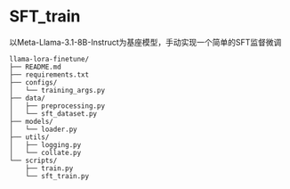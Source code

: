 # SFT_train
以Meta-Llama-3.1-8B-Instruct为基座模型，手动实现一个简单的SFT监督微调

```text
llama-lora-finetune/
├── README.md
├── requirements.txt
├── configs/
│   └── training_args.py
├── data/
│   ├── preprocessing.py
│   └── sft_dataset.py
├── models/
│   └── loader.py
├── utils/
│   ├── logging.py
│   └── collate.py
└── scripts/
    ├── train.py
    └── sft_train.py
```
